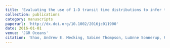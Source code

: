 ```yaml
---
title: 'Evaluating the use of 1‐D transit time distributions to infer the mean state and variability of oceanic ventilation'
collection: publications
category: manuscripts
paperurl: 'http://dx.doi.org/10.1002/2016jc011900' 
date: 2016-01-01
venue: 'JGR Oceans'
citation: 'Shao, Andrew E. Mecking, Sabine Thompson, LuAnne Sonnerup, Rolf E.. "Evaluating the use of 1‐D transit time distributions to infer the mean state and variability of oceanic ventilation". JGR Oceans, 2016.'
---
```

